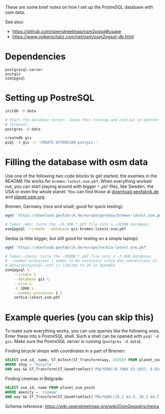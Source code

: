 These are some brief notes on how I set up the PostreSQL database with
osm data.

See also:
- https://github.com/openstreetmap/osm2pgsql#usage
- https://www.volkerschatz.com/net/osm/osm2pgsql-db.html

# Dependencies
```text
postgresql-server
postgis
osm2pgsql
```

# Setting up PostreSQL
```bash
initdb -D data

# Start the database server; leave this running and contiue in another
# terminal:
postgres -D data

createdb gis
psql -d gis -c 'CREATE EXTENSION postgis;'
```

# Filling the database with osm data
Use one of the following two code blocks to get started; the examles
in the README file works for `bremen-latest.osm.pbf`. When everything
worked out, you can start playing around with bigger `*.pbf` files,
like Sweden, the USA or even the whole planet. You can find those
at [download.geofabrik.de](https://download.geofabrik.de) and
[planet.osm.org](https://planet.osm.org).

Bremen, Germany (nice and small; good for quick testing):
```bash
wget 'https://download.geofabrik.de/europe/germany/bremen-latest.osm.pbf'

# Takes ~40s; turns the ~16.5MB *.pbf file into a ~265MB database:
osm2pgsql --create --database gis bremen-latest.osm.pbf
```

Serbia (a little bigger, but still good for testing on a simple laptop):
```bash
wget 'https://download.geofabrik.de/europe/serbia-latest.osm.pbf'

# Takes ~15min; turns the ~100MB *.pbf file into a ~3.9GB database:
# --number-processes 1 seems to be necessary since max_connections in
# data/postgresql.conf is limited to 20 on OpenBSD.
osm2pgsql \
	--create \
	--database gis \
	--slim \
	-C 1000 \
	--number-processes 1 \
	serbia-latest.osm.pbf
```

# Example queries (you can skip this)
To make sure everything works, you can use queries like the following
ones. Enter these into a PostreSQL shell. Such a shell can be opened
with `psql -d gis`. Make sure the PostreSQL server is running
(`postgres -d data`).

Finding bicycle shops with coordinates in a part of Bremen:
```sql
SELECT osm_id, name, ST_AsText(ST_Transform(way, 4326)) FROM planet_osm_point
WHERE shop = 'bicycle'
AND way && ST_Transform(ST_GeomFromText('POLYGON((8.7968 53.1037, 8.8142 53.1037, 8.8142 53.0834, 8.7968 53.0834, 8.7968 53.1037))', 4326), 3857);
```

Finding cinemas in Belgrade:
```sql
SELECT osm_id, name FROM planet_osm_point
WHERE amenity = 'cinema'
AND way && ST_Transform(ST_GeomFromText('POLYGON((20.3 44.9, 20.3 44.7, 20.6 44.7, 20.6 44.9, 20.3 44.9))', 4326), 3857);
```

Schema reference: https://wiki.openstreetmap.org/wiki/Osm2pgsql/schema
